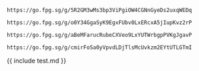 ```
https://go.fpg.sg/g/5R2GM3wMs3bp3ViPgiOW4CGNnGyeDs2uxqWEDq
```

```
https://go.fpg.sg/g/o0Y34GgaSyK9EgxFUbv0LxERcxA5jIupKvz2rP
```

```
https://go.fpg.sg/g/aBeMFarucRubeCXVeo9LxYUTWrbgpPVKgJgavP
```

```
https://go.fpg.sg/g/cmirFoSa0yVpvdLDjTlsMcUvkzm2EYtUTLGTmI
```
{{ include test.md }}
